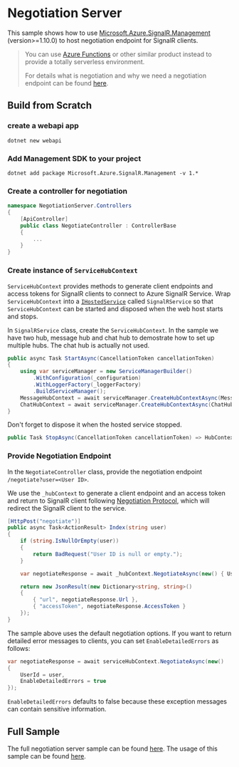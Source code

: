 # Negotiation Server

This sample shows how to use [Microsoft.Azure.SignalR.Management](https://www.nuget.org/packages/Microsoft.Azure.SignalR.Management) (version>=1.10.0) to host negotiation endpoint for SignalR clients.

> You can use [Azure Functions](<https://azure.microsoft.com/en-us/services/functions/>) or other similar product instead to provide a totally serverless environment.
>
> For details what is negotiation and why we need a negotiation endpoint can be found [here](<https://github.com/Azure/azure-signalr/blob/dev/docs/management-sdk-guide.md#quick-start>).

## Build from Scratch

### create a webapi app

```
dotnet new webapi
```

### Add Management SDK to your project

```
dotnet add package Microsoft.Azure.SignalR.Management -v 1.*
```

### Create a controller for negotiation

```C#
namespace NegotiationServer.Controllers
{
    [ApiController]
    public class NegotiateController : ControllerBase
    {
        ...
    }
}
```

### Create instance of `ServiceHubContext`

`ServiceHubContext` provides methods to generate client endpoints and access tokens for SignalR clients to connect to Azure SignalR Service. Wrap `ServiceHubContext` into a [`IHostedService`](https://docs.microsoft.com/en-us/aspnet/core/fundamentals/host/generic-host?view=aspnetcore-5.0) called `SignalRService` so that `ServiceHubContext` can be started and disposed when the web host starts and stops.

In `SignalRService` class, create the `ServiceHubContext`. In the sample we have two hub, message hub and chat hub to demostrate how to set up multiple hubs. The chat hub is actually not used.

```C#
public async Task StartAsync(CancellationToken cancellationToken)
{
    using var serviceManager = new ServiceManagerBuilder()
        .WithConfiguration(_configuration)
        .WithLoggerFactory(_loggerFactory)
        .BuildServiceManager();
    MessageHubContext = await serviceManager.CreateHubContextAsync(MessageHub, cancellationToken);
    ChatHubContext = await serviceManager.CreateHubContextAsync(ChatHub, cancellationToken);
}
```

Don't forget to dispose it when the hosted service stopped.


```C#
public Task StopAsync(CancellationToken cancellationToken) => HubContext?.DisposeAsync() ?? Task.CompletedTask;
```

### Provide Negotiation Endpoint

In the `NegotiateController` class, provide the negotiation endpoint `/negotiate?user=<User ID>`.

We use the `_hubContext` to generate a client endpoint and an access token and return to SignalR client following [Negotiation Protocol](https://github.com/aspnet/SignalR/blob/master/specs/TransportProtocols.md#post-endpoint-basenegotiate-request), which will redirect the SignalR client to the service.
```C#
[HttpPost("negotiate")]
public async Task<ActionResult> Index(string user)
{
    if (string.IsNullOrEmpty(user))
    {
        return BadRequest("User ID is null or empty.");
    }

    var negotiateResponse = await _hubContext.NegotiateAsync(new() { UserId = user });

    return new JsonResult(new Dictionary<string, string>()
    {
        { "url", negotiateResponse.Url },
        { "accessToken", negotiateResponse.AccessToken }
    });
}
```

The sample above uses the default negotiation options. If you want to return detailed error messages to clients, you can set `EnableDetailedErrors` as follows:

```C#
var negotiateResponse = await serviceHubContext.NegotiateAsync(new()
{
    UserId = user,
    EnableDetailedErrors = true
});
```
`EnableDetailedErrors` defaults to false because these exception messages can contain sensitive information.
## Full Sample

The full negotiation server sample can be found [here](.). The usage of this sample can be found [here](<https://github.com/aspnet/AzureSignalR-samples/tree/master/samples/Management#start-the-negotiation-server>).